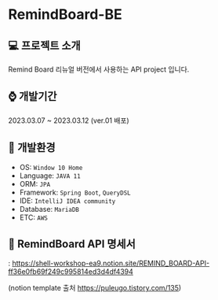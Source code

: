 # RemindBoard-BE

:computer: 프로젝트 소개
---
Remind Board 리뉴얼 버전에서 사용하는 API project 입니다.


:watch: 개발기간
---
2023.03.07 ~ 2023.03.12 (ver.01 배포)


:mag_right: 개발환경
---
- OS: `Window 10 Home`
- Language: `JAVA 11`
- ORM: `JPA`
- Framework: `Spring Boot`, `QueryDSL`
- IDE: `IntelliJ IDEA community`
- Database: `MariaDB`
- ETC: `AWS`


:memo: RemindBoard API 명세서
---

: https://shell-workshop-ea9.notion.site/REMIND_BOARD-API-ff36e0fb69f249c995814ed3d4df4394

(notion template 출처 https://puleugo.tistory.com/135)
